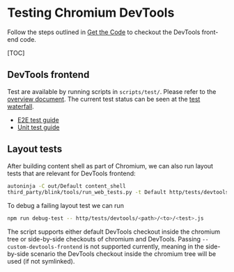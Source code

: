 # Testing Chromium DevTools

Follow the steps outlined in [Get the Code](get_the_code.md) to checkout the DevTools front-end code.

[TOC]

## DevTools frontend

Test are available by running scripts in `scripts/test/`. Please refer to the [overview document](https://docs.google.com/document/d/1c2KLKoFMqLB2A9sNAHIhYb70XFyfBUBs5BZSYfQAT-Y/edit). The current test status can be seen at the [test waterfall](https://ci.chromium.org/p/devtools-frontend/g/main/console).

*   [E2E test guide](../test/e2e/README.md)
*   [Unit test guide](../test/unittests/README.md)


## Layout tests

After building content shell as part of Chromium, we can also run layout tests that are relevant for DevTools frontend:

```bash
autoninja -C out/Default content_shell
third_party/blink/tools/run_web_tests.py -t Default http/tests/devtools
```

To debug a failing layout test we can run
```bash
npm run debug-test -- http/tests/devtools/<path>/<to>/<test>.js
```

The script supports either default DevTools checkout inside the chromium tree or side-by-side checkouts of chromium and DevTools. Passing `--custom-devtools-frontend` is not supported currently, meaning in the side-by-side scenario the DevTools checkout inside the chromium tree will be used (if not symlinked).
